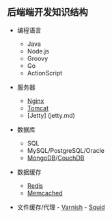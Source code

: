 ## 后端端开发知识结构
 - 编程语言
     - Java
     - Node.js
     - Groovy
     - Go
     - ActionScript
 
 - 服务器
      - [Nginx](http://nginx.org/en/)
      - [Tomcat](http://tomcat.apache.org/)
      - [Jetty] (jetty.md)
   
 - 数据库
     - SQL
     - MySQL/PostgreSQL/Oracle
     - [MongoDB](http://www.mongodb.org/)/[CouchDB](http://couchdb.apache.org/)
    
 - 数据缓存
    - [Redis](http://redis.io/)
    - [Memcached](http://memcached.org/)

 - 文件缓存/代理
       - [Varnish](https://www.varnish-cache.org/)
       - [Squid](http://www.squid-cache.org/)
    